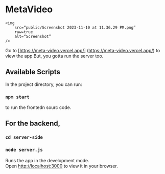 # MetaVideo
    <img
        src=“public/Screenshot 2023-11-10 at 11.36.29 PM.png”
        raw=true
        alt=“Screenshot”
    />
Go to [https://meta-video.vercel.app/] (https://meta-video.vercel.app/) to view the app
But, you gotta run the server too.

## Available Scripts

In the project directory, you can run:

### `npm start`
to run the frontedn sourc code.

## For the backend, 
### `cd server-side`
### `node server.js`

Runs the app in the development mode.\
Open [http://localhost:3000](http://localhost:3000) to view it in your browser.

